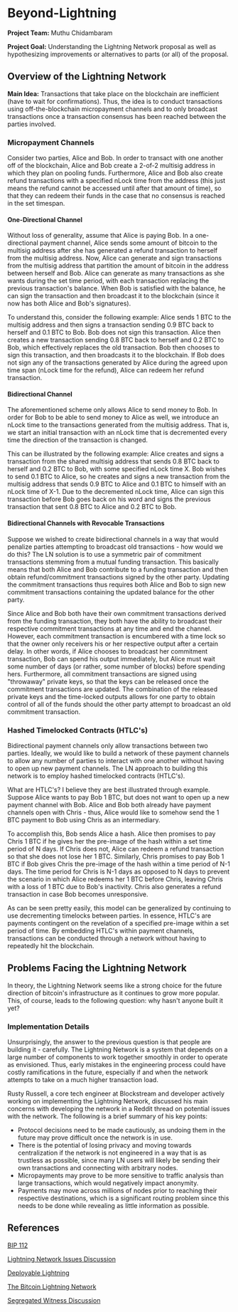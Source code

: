 # Beyond-Lightning

**Project Team:** Muthu Chidambaram

**Project Goal:** Understanding the Lightning Network proposal as well as hypothesizing improvements or alternatives to parts (or all) of the proposal.

## Overview of the Lightning Network

**Main Idea:** Transactions that take place on the blockchain are inefficient (have to wait for confirmations). Thus, the idea is to conduct transactions using off-the-blockchain micropayment channels and to only broadcast transactions once a transaction consensus has been reached between the parties involved.

### Micropayment Channels

Consider two parties, Alice and Bob. In order to transact with one another off of the blockchain, Alice and Bob create a 2-of-2 multisig address in which they plan on pooling funds. Furthermore, Alice and Bob also create refund transactions with a specified nLock time from the address (this just means the refund cannot be accessed until after that amount of time), so that they can redeem their funds in the case that no consensus is reached in the set timespan.

#### One-Directional Channel

Without loss of generality, assume that Alice is paying Bob. In a one-directional payment channel, Alice sends some amount of bitcoin to the multisig address after she has generated a refund transaction to herself from the multisig address. Now, Alice can generate and sign transactions from the multisig address that partition the amount of bitcoin in the address between herself and Bob. Alice can generate as many transactions as she wants during the set time period, with each transaction replacing the previous transaction's balance. When Bob is satisfied with the balance, he can sign the transaction and then broadcast it to the blockchain (since it now has both Alice and Bob's signatures). 

To understand this, consider the following example: Alice sends 1 BTC to the multisig address and then signs a transaction sending 0.9 BTC back to herself and 0.1 BTC to Bob. Bob does not sign this transaction. Alice then creates a new transaction sending 0.8 BTC back to herself and 0.2 BTC to Bob, which effectively replaces the old transaction. Bob then chooses to sign this transaction, and then broadcasts it to the blockchain. If Bob does not sign any of the transactions generated by Alice during the agreed upon time span (nLock time for the refund), Alice can redeem her refund transaction.

#### Bidirectional Channel

The aforementioned scheme only allows Alice to send money to Bob. In order for Bob to be able to send money to Alice as well, we introduce an nLock time to the transactions generated from the multisig address. That is, we start an initial transaction with an nLock time that is decremented every time the direction of the transaction is changed.

This can be illustrated by the following example: Alice creates and signs a transaction from the shared multisig address that sends 0.8 BTC back to herself and 0.2 BTC to Bob, with some specified nLock time X. Bob wishes to send 0.1 BTC to Alice, so he creates and signs a new transaction from the multisig address that sends 0.9 BTC to Alice and 0.1 BTC to himself with an nLock time of X-1. Due to the decremented nLock time, Alice can sign this transaction before Bob goes back on his word and signs the previous transaction that sent 0.8 BTC to Alice and 0.2 BTC to Bob.

#### Bidirectional Channels with Revocable Transactions

Suppose we wished to create bidirectional channels in a way that would penalize parties attempting to broadcast old transactions - how would we do this? The LN solution is to use a symmetric pair of commitment transactions stemming from a mutual funding transaction. This basically means that both Alice and Bob contribute to a funding transaction and then obtain refund/commitment transactions signed by the other party. Updating the commitment transactions thus requires both Alice and Bob to sign new commitment transactions containing the updated balance for the other party.

Since Alice and Bob both have their own commitment transactions derived from the funding transaction, they both have the ability to broadcast their respective commitment transactions at any time and end the channel. However, each commitment transaction is encumbered with a time lock so that the owner only receivers his or her respective output after a certain delay. In other words, if Alice chooses to broadcast her commitment transaction, Bob can spend his output immediately, but Alice must wait some number of days (or rather, some number of blocks) before spending hers. Furthermore, all commitment transactions are signed using "throwaway" private keys, so that the keys can be released once the commitment transactions are updated. The combination of the released private keys and the time-locked outputs allows for one party to obtain control of all of the funds should the other party attempt to broadcast an old commitment transaction.

### Hashed Timelocked Contracts (HTLC's)

Bidirectional payment channels only allow transactions between two parties. Ideally, we would like to build a network of these payment channels to allow any number of parties to interact with one another without having to open up new payment channels. The LN approach to building this network is to employ hashed timelocked contracts (HTLC's).

What are HTLC's? I believe they are best illustrated through example. Suppose Alice wants to pay Bob 1 BTC, but does not want to open up a new payment channel with Bob. Alice and Bob both already have payment channels open with Chris - thus, Alice would like to somehow send the 1 BTC payment to Bob using Chris as an intermediary. 

To accomplish this, Bob sends Alice a hash. Alice then promises to pay Chris 1 BTC if he gives her the pre-image of the hash within a set time period of N days. If Chris does not, Alice can redeem a refund transaction so that she does not lose her 1 BTC. Similarly, Chris promises to pay Bob 1 BTC if Bob gives Chris the pre-image of the hash within a time period of N-1 days. The time period for Chris is N-1 days as opposed to N days to prevent the scenario in which Alice redeems her 1 BTC before Chris, leaving Chris with a loss of 1 BTC due to Bob's inactivity. Chris also generates a refund transaction in case Bob becomes unresponsive.

As can be seen pretty easily, this model can be generalized by continuing to use decrementing timelocks between parties. In essence, HTLC's are payments contingent on the revelation of a specified pre-image within a set period of time. By embedding HTLC's within payment channels, transactions can be conducted through a network without having to repeatedly hit the blockchain.

## Problems Facing the Lightning Network

In theory, the Lightning Network seems like a strong choice for the future direction of bitcoin's infrastructure as it continues to grow more popular. This, of course, leads to the following question: why hasn't anyone built it yet?

### Implementation Details

Unsurprisingly, the answer to the previous question is that people are building it - carefully. The Lightning Network is a system that depends on a large number of components to work together smoothly in order to operate as envisioned. Thus, early mistakes in the engineering process could have costly ramifications in the future, especially if and when the network attempts to take on a much higher transaction load.

Rusty Russell, a core tech engineer at Blockstream and developer actively working on implementing the Lightning Network, discussed his main concerns with developing the network in a Reddit thread on potential issues with the network. The following is a brief summary of his key points:

+ Protocol decisions need to be made cautiously, as undoing them in the future may prove difficult once the network is in use.
+ There is the potential of losing privacy and moving towards centralization if the network is not engineered in a way that is as trustless as possible, since many LN users will likely be sending their own transactions and connecting with arbitrary nodes.
+ Micropayments may prove to be more sensitive to traffic analysis than large transactions, which would negatively impact anonymity.
+ Payments may move across millions of nodes prior to reaching their respective destinations, which is a significant routing problem since this needs to be done while revealing as little information as possible.

## References
[BIP 112](https://github.com/bitcoin/bips/blob/master/bip-0112.mediawiki)

[Lightning Network Issues Discussion](https://www.reddit.com/r/Bitcoin/comments/3tucne/eli19_what_are_the_issues_with_the_lightning/)

[Deployable Lightning](https://github.com/ElementsProject/lightning/blob/master/doc/deployable-lightning.pdf)

[The Bitcoin Lightning Network](https://docs.google.com/viewer?url=https%3A%2F%2Flightning.network%2Flightning-network-paper.pdf)

[Segregated Witness Discussion](https://www.reddit.com/r/Bitcoin/comments/3th0py/sipa_proposes_a_fork_of_mainnet_enabling/cx6cunn)
